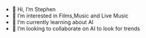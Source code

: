 - 👋 Hi, I’m Stephen
- 👀 I’m interested in Films,Music and Live Music
- 🌱 I’m currently learning about AI
- 💞️ I’m looking to collaborate on AI to look for trends 


<!---
sheightley/sheightley is a ✨ special ✨ repository because its `README.md` (this file) appears on your GitHub profile.
You can click the Preview link to take a look at your changes.
--->
